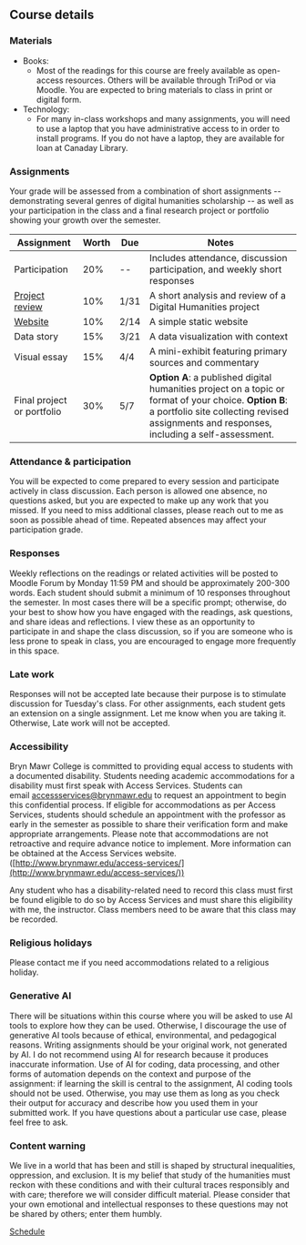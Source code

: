 
## Course details

### Materials

- Books:
	- Most of the readings for this course are freely available as open-access resources. Others will be available through TriPod or via Moodle. You are expected to bring materials to class in print or digital form.
- Technology:
	- For many in-class workshops and many assignments, you will need to use a laptop that you have administrative access to in order to install programs. If you do not have a laptop, they are available for loan at Canaday Library.

### Assignments

Your grade will be assessed from a combination of short assignments -- demonstrating several genres of digital humanities scholarship -- as well as your participation in the class and a final research project or portfolio showing your growth over the semester.

| Assignment                 | Worth | Due  | Notes                                                                                                                                                                                               |
| -------------------------- | ----- | ---- | --------------------------------------------------------------------------------------------------------------------------------------------------------------------------------------------------- |
| Participation              | 20%   | --   | Includes attendance, discussion participation, and weekly short responses                                                                                                                           |
| [Project review](assignments/review.md)             | 10%   | 1/31 | A short analysis and review of a Digital Humanities project                                                                                                                                         |
| [Website](assignments/website.md)                    | 10%   | 2/14 | A simple static website                                                                                                                                                                             |
| Data story                 | 15%   | 3/21 | A data visualization with context                                                                                                                                                                   |
| Visual essay               | 15%   | 4/4  | A mini-exhibit featuring primary sources and commentary                                                                                                                                             |
| Final project or portfolio | 30%   | 5/7  | **Option A**: a published digital humanities project on a topic or format of your choice. **Option B**: a portfolio site collecting revised assignments and responses, including a self-assessment. |

### Attendance & participation

You will be expected to come prepared to every session and participate actively in class discussion. Each person is allowed one absence, no questions asked, but you are expected to make up any work that you missed. If you need to miss additional classes, please reach out to me as soon as possible ahead of time. Repeated absences may affect your participation grade.

### Responses

Weekly reflections on the readings or related activities will be posted to Moodle Forum by Monday 11:59 PM and should be approximately 200-300 words. Each student should submit a minimum of 10 responses throughout the semester. In most cases there will be a specific prompt; otherwise, do your best to show how you have engaged with the readings, ask questions, and share ideas and reflections.  I view these as an opportunity to participate in and shape the class discussion, so if you are someone who is less prone to speak in class, you are encouraged to engage more frequently in this space. 

### Late work

Responses will not be accepted late because their purpose is to stimulate discussion for Tuesday's class. For other assignments, each student gets an extension on a single assignment. Let me know when you are taking it. Otherwise, Late work will not be accepted.

### Accessibility

Bryn Mawr College is committed to providing equal access to students with a documented disability. Students needing academic accommodations for a disability must first speak with Access Services. Students can email [accessservices@brynmawr.edu](mailto:accessservices@brynmawr.edu) to request an appointment to begin this confidential process. If eligible for accommodations as per Access Services, students should schedule an appointment with the professor as early in the semester as possible to share their verification form and make appropriate arrangements. Please note that accommodations are not retroactive and require advance notice to implement. More information can be obtained at the Access Services website. ([http://www.brynmawr.edu/access-services/](http://www.brynmawr.edu/access-services/))

Any student who has a disability-related need to record this class must first be found eligible to do so by Access Services and must share this eligibility with me, the instructor. Class members need to be aware that this class may be recorded.

### Religious holidays

Please contact me if you need accommodations related to a religious holiday.

### Generative AI

There will be situations within this course where you will be asked to use AI tools to explore how they can be used. Otherwise, I discourage the use of generative AI tools because of ethical, environmental, and pedagogical reasons. Writing assignments should be your original work, not generated by AI. I do not recommend using AI for research because it produces inaccurate information. Use of AI for coding, data processing, and other forms of automation depends on the context and purpose of the assignment: if learning the skill is central to the assignment, AI coding tools should not be used. Otherwise, you may use them as long as you check their output for accuracy and describe how you used them in your submitted work. If you have questions about a particular use case, please feel free to ask.

### Content warning

We live in a world that has been and still is shaped by structural inequalities, oppression, and exclusion. It is my belief that study of the humanities must reckon with these conditions and with their cultural traces responsibly and with care; therefore we will consider difficult material. Please consider that your own emotional and intellectual responses to these questions may not be shared by others; enter them humbly.

[Schedule](schedule.md)